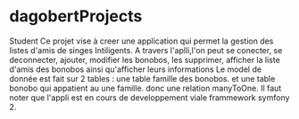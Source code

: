 # dagobertProjects
Student
Ce projet vise à creer une application qui permet la gestion des listes d'amis de singes Intiligents.
A travers l'aplli,l'on peut se conecter, se deconnecter, ajouter, modifier les bonobos, les supprimer, afficher la liste d'amis des bonobos ainsi qu'afficher leurs informations
Le model de donnée est fait sur 2 tables : une table famille des bonobos. et une table bonobo qui appatient au une famille. donc une relation manyToOne.
Il faut noter que l'appli est en cours de developpement viale frammework symfony 2.
